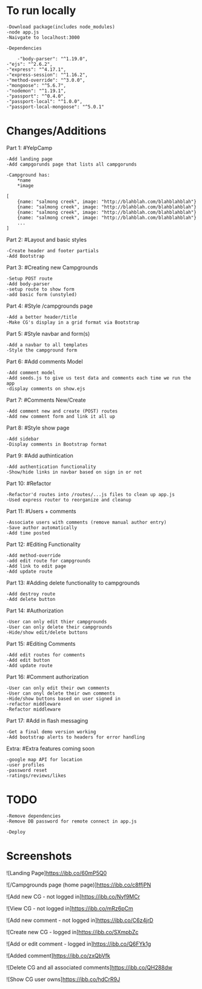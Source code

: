 To run locally
=======

	-Download package(includes node_modules)
	-node app.js
	-Naivgate to localhost:3000
	
	-Dependencies
	
    	-"body-parser": "^1.19.0",
	-"ejs": "^2.6.2",
	-"express": "^4.17.1",
	-"express-session": "^1.16.2",
	-"method-override": "^3.0.0",
	-"mongoose": "^5.6.7",
	-"nodemon": "^1.19.1",
	-"passport": "^0.4.0",
	-"passport-local": "^1.0.0",
	-"passport-local-mongoose": "^5.0.1"
	




Changes/Additions
=======

Part 1: 
#YelpCamp


	-Add landing page
	-Add campgorunds page that lists all campgorunds

	-Campground has:
		*name
		*image
		
	[
		{name: "salmong creek", image: "http://blahblah.com/blahblahblah"}
		{name: "salmong creek", image: "http://blahblah.com/blahblahblah"}
		{name: "salmong creek", image: "http://blahblah.com/blahblahblah"}
		{name: "salmong creek", image: "http://blahblah.com/blahblahblah"}
		...
	]
	
	
Part 2:
#Layout and basic styles

	-Create header and footer partials
	-Add Bootstrap

Part 3:
#Creating new Campgrounds

	-Setup POST route
	-Add body-parser
	-setup route to show form
	-add basic form (unstyled)
	
Part 4:
#Style /campgrounds page

	-Add a better header/title
	-Make CG's display in a grid format via Bootstrap
	
Part 5:
#Style navbar and form(s)

	-Add a navbar to all templates
	-Style the campground form
	
Part 6:
#Add comments Model

	-Add comment model
	-Add seeds.js to give us test data and comments each time we run the app
	-display comments on show.ejs
	
Part 7:
#Comments New/Create

	-Add comment new and create (POST) routes
	-Add new comment form and link it all up
	
Part 8: 
#Style show page

	-Add sidebar
	-Display comments in Bootstrap format
	
Part 9:
#Add authintication

	-Add authentication functionality
	-Show/hide links in navbar based on sign in or not
	
Part 10:
#Refactor

	-Refactor'd routes into /routes/...js files to clean up app.js
	-Used express router to reorganize and cleanup
	
Part 11:
#Users + comments

	-Associate users with comments (remove manual author entry)
	-Save author automatically
	-Add time posted
	
Part 12:
#Editing Functionality

	-Add method-override
	-add edit route for campgrounds
	-Add link to edit page
	-Add update route
	
Part 13:
#Adding delete functionality to campgrounds

	-Add destroy route
	-Add delete button
	
Part 14:
#Authorization

	-User can only edit thier campgrounds
	-User can only delete their campgrounds
	-Hide/show edit/delete buttons
	
Part 15:
#Editing Comments

	-Add edit routes for comments
	-Add edit button
	-Add update route
	
Part 16:
#Comment authorization

	-User can only edit their own comments
	-User can onyl delete their own comments
	-Hide/show buttons based on user signed in
	-refactor middleware
	-Refactor middleware
	
Part 17:
#Add in flash messaging
	
	-Get a final demo version working
	-Add bootstrap alerts to headers for error handling
	
	
Extra:
#Extra features coming soon
	
	-google map API for location
	-user profiles
	-password reset
	-ratings/reviews/likes
	
TODO
=======
	-Remove dependencies
	-Remove DB password for remote connect in app.js
	
	-Deploy

Screenshots
=======
![Landing Page]https://ibb.co/60mP5Q0

![/Campgrounds page (home page)]https://ibb.co/c8ffjPN

![Add new CG - not logged in]https://ibb.co/Nyf9MCr

![View CG - not logged in]https://ibb.co/mRz6pCm

![Add new comment - not logged in]https://ibb.co/C6z4jrD

![Create new CG - logged in]https://ibb.co/SXmpbZc

![Add or edit comment - logged in]https://ibb.co/Q6FYk1g

![Added comment]https://ibb.co/zxQbVfk

![Delete CG and all associated comments]https://ibb.co/QH288dw

![Show CG user owns]https://ibb.co/hdCrR9J
